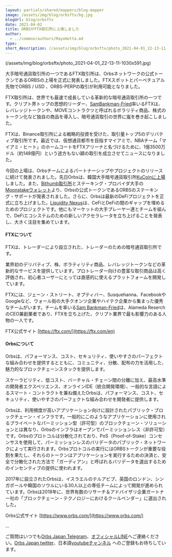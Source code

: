 ```yaml
---
layout: partials/shared/mappers/blog-mapper
image: /assets/img/blog/orbsftx/bg.jpg
blogUrl: blog/orbsftx
date: 2021-04-02
title: ORBSがFTX取引所に上場しました
author:
  - ../common/authors/MayoHotta.md
type:
short_description: (/assets/img/blog/orbsftx/photo_2021-04-01_22-13-11-1030x591.jpg)
---
```



(/assets/img/blog/orbsftx/photo_2021-04-01_22-13-11-1030x591.jpg)

大手暗号通貨取引所の一つであるFTX取引所は、Orbsネットワークの公式トークンであるORBSの上場を正式に発表しました。FTXスポットとパーペチュアル先物でORBS / USD 、ORBS-PERPの取引が利用可能となりました。

FTX取引所は、世界でも最速で成長している革新的な暗号通貨取引所の一つです。クリプト界トップの思想的リーダー、[SamBankman-Fried](https://twitter.com/SBF_Alameda)率いるFTXは、レバレッジトークンや、MOVEコントラクツと呼ばれるボラリティ商品、株式のトークン化など独自の商品を導入し、暗号通貨取引の世界に嵐を巻き起こしました。

FTXは、Binance取引所による戦略的投資を受けた、取引量トップ5のデリバティブ取引所です。最近では、仮想通貨都市を目指すマイアミで、NBAチーム「マイアミ・ヒート」のホームコートをFTXアリーナと名づけるために、1億3500万ドル（約148億円）という途方もない額の取引を成立させてニュースになりました。

 今回の上場は、Orbsチームによるパートナーシップやプロジェクトのリリースに続けて発表されました。先日Orbsは、韓国大手暗号通貨取引所[KuCoinに上場](https://www.orbs.com/jp/orbs%e3%81%8ckucoin%e3%81%b8%e4%b8%8a%e5%a0%b4%e3%81%97%e3%81%be%e3%81%97%e3%81%9f/)しました。また、[Bithumb取引所](https://www.orbs.com/bithumb-announces-orbs-staking/)とステーキング・プロバイダ大手の[Moonstakeウォレット](https://www.orbs.com/moonstake-partners-with-hybrid-enterprise-grade-blockchain-orbs-to-soon-provide-full-scale-support-for-orbs-universe/)より、Orbsの公式トークンであるORBSのステーキング・サポートが発表されました。さらに、Orbsは最新のDeFiプロジェクトを正式に立ち上げました。[Liquidity Nexus](https://www.orbs.com/introducing-orbs-liquidity-nexus-liquidity-as-a-service/)は、CeFiとDeFiの間のギャップを埋めるためのプロジェクトです。他にもマーケットの大手プレーヤー達とチームを組んで、DeFiエコシステムのための新しいアクセラレータを立ち上げることを発表し、大きく注目を集めています。

#### FTXについて

FTXは、トレーダーにより設立された、トレーダーのための暗号通貨取引所です。 

業界初のデリバティブ、株、ボラティリティ商品、レバレッジトークンなどの革新的なサービスを提供しています。プロトレーダー向けの豊富な取引商品は高く評価され、初心者ユーザーにとっては直感的に使えるプラットフォームを開発しています。

FTXには、ジェーン・ストリート、オプティバー、Susquehanna、Facebookや Googleなど、ウォール街の大手クオンツ企業やハイテク企業から集まった優秀なチームがいます。チームを率いる[Sam Bankman-Fried](https://twitter.com/SBF_Alameda)は、Alameda ReserchのCEO兼創業者であり、FTXを立ち上げた、クリプト業界で最も影響力のある人物の一人です。

FTX公式サイト [https://ftx.com/](https://ftx.com/en)

#### Orbsについて

Orbsは、パフォーマンス、コスト、セキュリティ、使いやすさのパーフェクトな組み合わせを提供するとともに、コミュニティ、分散、配布の力を活用した、魅力的なブロックチェーンスタックを提供します。

スケーラビリティ、低コスト、バーチャル・チェーン間の分離に加え、最高水準の開発者エクスペリエンス、オンラインIDE（統合開発環境）、一般的な言語によるスマート・コントラクトを兼ね備えたOrbsは、パフォーマンス、コスト、セキュリティ、使いやすさのパーフェクトな組み合わせを開発者に提供します。

Orbsは、利用頻度が高いアプリケーション向けに設計されたパブリック・ブロックチェーン・インフラです。一般的にこのようなアプリケーションに使用されるプライベートなパーミッション型（許可型）のブロックチェーン・ソリューションとは異なり、Orbsのインフラはオープンでパーミッションレス（非許可型）です。Orbsのプロトコルは分散化されており、PoS（Proof-of-Stake）コンセンサスを使用して、パーミッションレスのバリデータのパブリック・ネットワークによって実行されます。Orbsプロトコルの実行にはORBSトークンが重要な役割を果たし、それらのトークンはアプリケーションを実行するための決済と、安全で分散化された方法で「ガーディアン」と呼ばれるバリデータを選出するためのインセンティブの提供に使われます。

2017年に設立されたOrbsは、イスラエルのテルアビブ、英国のロンドン、シンガポールや韓国のソウルにいる30人以上の専任チームによって開発が進められています。Orbsは2018年に、世界有数のリサーチ＆アドバイザリ企業ガートナー社の「ブロックチェーン・テクノロジーにおけるクールベンダー」に選出されした。

Orbs公式サイト [https://www.orbs.com/](https://www.orbs.com/)

...

ご質問はいつでも[Orbs Japan Telegram](https://t.me/joinchat/G0HZhBQssmZ05v6sp_G6jg)、[オフィシャルLINE](https://line.me/R/ti/p/%40vrf9558a)へご連絡ください。[Orbs Japan twitter](https://twitter.com/JapanOrbs)、日本語[youtubeチャンネル](https://www.youtube.com/channel/UCZePjhX4e6CuAe8v63Li9lg) へのご登録もお待ちしています。 


